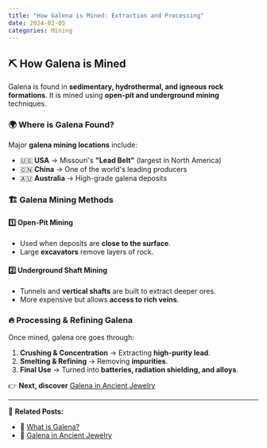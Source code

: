 ```yaml
---
title: "How Galena is Mined: Extraction and Processing"
date: 2024-02-05
categories: Mining
---
```


## ⛏️ How Galena is Mined

Galena is found in **sedimentary, hydrothermal, and igneous rock formations**. It is mined using **open-pit and underground mining** techniques.

### 🌍 **Where is Galena Found?**
Major **galena mining locations** include:
- 🇺🇸 **USA** → Missouri's **"Lead Belt"** (largest in North America)
- 🇨🇳 **China** → One of the world's leading producers
- 🇦🇺 **Australia** → High-grade galena deposits

### 🏗️ **Galena Mining Methods**
#### 1️⃣ **Open-Pit Mining**
- Used when deposits are **close to the surface**.
- Large **excavators** remove layers of rock.
  
#### 2️⃣ **Underground Shaft Mining**
- Tunnels and **vertical shafts** are built to extract deeper ores.
- More expensive but allows **access to rich veins**.

### 🔥 **Processing & Refining Galena**
Once mined, galena ore goes through:
1. **Crushing & Concentration** → Extracting **high-purity lead**.
2. **Smelting & Refining** → Removing **impurities**.
3. **Final Use** → Turned into **batteries, radiation shielding, and alloys**.

👉 **Next, discover** [Galena in Ancient Jewelry](galena-in-ancient-jewelry)

---

🔗 **Related Posts:**
- 💎 [What is Galena?](what-is-galena)
- 🏺 [Galena in Ancient Jewelry](galena-in-ancient-jewelry)
